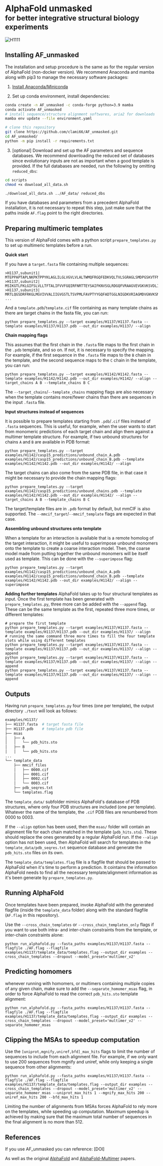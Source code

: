 # AlphaFold unmasked <br><sup>for better integrative structural biology experiments</sup>

![H1111](fig/header.png)

## Installing AF_unmasked

The installation and setup procedure is the same as for the regular version of AlphaFold (non-docker version). We recommend Anaconda and mamba along with pip3 to manage the necessary software packages:

1. [Install Anaconda/Miniconda](https://conda.io/projects/conda/en/latest/user-guide/install/index.html)

2. Set up conda environment, install dependencies:

```bash
conda create -n AF_unmasked -c conda-forge python=3.9 mamba
conda activate AF_unmasked
# install sequence/structure alignment softwares, aria2 for downloads
mamba env update --file environment.yaml

# clone this repository
git clone https://github.com/clami66/AF_unmasked.git
cd AF_unmasked/
python -m pip install -r requirements.txt
```

3. [optional] Download and set up the AF parameters and sequence databases. We recommend downloading the reduced set of databases since evolutionary inputs are not as important when a good template is provided. If the full databases are needed, run the following by omitting `reduced_dbs`:

```bash
cd scripts
chmod +x download_all_data.sh

./download_all_data.sh ../AF_data/ reduced_dbs
```

If you have databases and parameters from a precedent AlphaFold installation, it is not necessary to repeat this step, just make sure that the paths inside `AF.flag` point to the right directories.

## Preparing multimeric templates

This version of AlphaFold comes with a python script `prepare_templates.py` to set up multimeric templates before a run.

**Quick start**

If you have a `target.fasta` file containing multiple sequences:

```
>H1137,subunit1|
MTEPPAPTAPLNKPKTPPYKLAGLILGLVGVLVLALTWMQFRGQFEDKVQLTVLSGRAGLSMDPGSKVTFNGVPIGRLASIDVVEVDDNPEARLTLDVDPKY...
>H1137,subunit2|
MSIKGTLFKLGIFSLVLLTFTALIFVVFGQIRFNRTTEYSAIFKNVSGLRDGQFVRAAGVEVGKVKSVDLINGGEQAEVKFTVERSLPLFQETTAAIRYQDL...
>H1137,subunit3|
MRTLQGSDRFRKGLMGVIVVALIIGVGSTLTSVPMLFAVPTYYGQFADTGGLNIGDKVRIAGMDVGNVKSMEIDGDKVVIGYTLGGRTIGTESRAAIRTDTI...
...
```

And a `template.pdb`/`template.cif` file containing as many template chains as there are target chains in the fasta file, you can run:

```
python prepare_templates.py --target examples/H1137/H1137.fasta --template examples/H1137/H1137.pdb --out_dir examples/H1137/ --align
```

**Chain mapping flags**

This assumes that the first chain in the `.fasta` file maps to the first chain in the `.pdb` template, and so on. If not, it is necessary to specify the mapping. For example, if the first sequence in the `.fasta` file maps to the `B` chain in the template, and the second sequence maps to the `C` chain in the template, you can run:

```
python prepare_templates.py --target examples/H1142/H1142.fasta --template examples/H1142/H1142.pdb --out_dir examples/H1142/ --align --target_chains A B --template_chains B C
```

The `--target_chains`/`--template_chains` mapping flags are also necessary when the template contains more/fewer chains than there are sequences in the input `.fasta` file.

**Input structures instead of sequences**

It is possible to prepare templates starting from `.pdb`/`.cif` files instead of `.fasta` sequences. This is useful, for example, when the user wants to start from monomeric predictions of each target chain and align them against a multimer template structure. For example, if two unbound structures for chains `A` and `B` are available in PDB format:

```
python prepare_templates.py --target examples/H1142/casp15_predictions/unbound_chain_A.pdb examples/H1142/casp15_predictions/unbound_chain_B.pdb --template examples/H1142/H1142.pdb --out_dir examples/H1142/ --align
```

The target chains can also come from the same PDB file, in that case it might be necessary to provide the chain mapping flags:

```
python prepare_templates.py --target examples/H1142/casp15_predictions/unbound_chains.pdb --template examples/H1142/H1142.pdb --out_dir examples/H1142/ --align --target_chains A B --template_chains B C
```

The target/template files are in `.pdb` format by default, but mmCIF is also supported. The `--mmcif_target`/`--mmcif_template` flags are expected in that case.

**Assembling unbound structures onto template**

When a template for an interaction is available that is a remote homolog of the target interaction, it might be useful to superimpose unbound monomers onto the template to create a coarse interaction model. Then, the coarse model made from putting together the unbound monomers will be itself used as template. This can be done with the `--superimpose` flag:

```
python prepare_templates.py --target examples/H1142/casp15_predictions/unbound_chain_A.pdb examples/H1142/casp15_predictions/unbound_chain_B.pdb --template examples/H1142/H1142.pdb --out_dir examples/H1142/ --align --superimpose
```

**Adding further templates**
AlphaFold takes up to four structural templates as input. Once the first template has been generated with `prepare_templates.py`, three more can be added with the `--append` flag. These can be the same template as the first, repeated three more times, or different templates:

```
# prepare the first template
python prepare_templates.py --target examples/H1137/H1137.fasta --template examples/H1137/H1137.pdb --out_dir examples/H1137/ --align
# running the same command three more times to fill the four template slots while using different templates
python prepare_templates.py --target examples/H1137/H1137.fasta --template examples/H1137/H1137.pdb --out_dir examples/H1137/ --align --append
python prepare_templates.py --target examples/H1137/H1137.fasta --template examples/H1137/H1137.pdb --out_dir examples/H1137/ --align --append
python prepare_templates.py --target examples/H1137/H1137.fasta --template examples/H1137/H1137.pdb --out_dir examples/H1137/ --align --append
```

## Outputs

Having run `prepare_templates.py` four times (one per template), the output directory `./test` will look as follows:

```bash
examples/H1137/
├── H1137.fasta  # target fasta file
├── H1137.pdb    # template pdb file
├── msas
│   ├── A
│   │   └── pdb_hits.sto
│   ├── B
│   │   └── pdb_hits.sto
...
└── template_data
    ├── mmcif_files
    │   ├── 0000.cif
    │   ├── 0001.cif
    │   ├── 0002.cif
    │   └── 0003.cif
    ├── pdb_seqres.txt
    └── templates.flag
```

The `template_data/` subfolder mimics AlphaFold's database of PDB structures, where only four PDB structures are included (one per template). Whatever the name of the template, the `.cif` PDB files are renumbered from 0000 to 0003. 

If the `--align` option has been used, then the `msas/` folder will contain an alignment file for each chain matched in the template (`pdb_hits.sto`). These should replace the ones generated by a regular AlphaFold run. If the `--align` option has not been used, then AlphaFold will search for templates in the `template_data/pdb_seqres.txt` sequence database and generate the `pdb_hits.sto` files on its own.

The `template_data/templates.flag` file is a flagfile that should be passed to AlphaFold when it's time to perform a prediction. It cointains the information AlphaFold needs to find all the necessary template/alignment information as it's been generate by `prepare_templates.py`.

## Running AlphaFold

Once templates have been prepared, invoke AlphaFold with the generated flagfile (inside the `template_data` folder) along with the standard flagfile (`AF.flag` in this repository). 

Use the `--cross_chain_templates` or `--cross_chain_templates_only` flags if you want to use both intra- and inter-chain constraints from the template, or inter-chain constraints alone:

```
python run_alphafold.py --fasta_paths examples/H1137/H1137.fasta --flagfile ./AF.flag --flagfile examples/H1137/template_data/templates.flag --output_dir examples --cross_chain_templates --dropout --model_preset='multimer_v2'
```

## Predicting homomers

whenever running with homomers, or multimers containing multiple copies of any given chain, make sure to add the `--separate_homomer_msas` flag, in order to force AlphaFold to read the correct `pdb_hits.sto` template alignment:

```
python run_alphafold.py --fasta_paths examples/H1137/H1137.fasta --flagfile ./AF.flag --flagfile examples/H1137/template_data/templates.flag --output_dir examples --cross_chain_templates --dropout --model_preset='multimer_v2' --separate_homomer_msas
```

## Clipping the MSAs to speedup computation

Use the `[uniprot,mgnify,uniref,bfd]_max_hits` flags to limit the number of sequences to include from each alignment file. For example, if we only want to use 200 sequences from mgnify and uniref, while only keeping a single sequence from other alignments:

`python run_alphafold.py --fasta_paths examples/H1137/H1137.fasta --flagfile ./AF.flag --flagfile examples/H1137/template_data/templates.flag --output_dir examples --cross_chain_templates --dropout --model_preset='multimer_v2' --separate_homomer_msas --uniprot_max_hits 1 --mgnify_max_hits 200 --uniref_max_hits 200 --bfd_max_hits 1 `

Limiting the number of alignments from MSAs forces AlphaFold to rely more on the templates, while speeding up computation. Maximum speedup is achieved by making sure that the maximum total number of sequences in the final alignment is no more than 512.

## References

If you use AF_unmasked you can reference: [DOI]

As well as the original [AlphaFold](https://doi.org/10.1038/s41586-021-03819-2) and [AlphaFold-Multimer](https://www.biorxiv.org/content/10.1101/2021.10.04.463034v1) papers.
